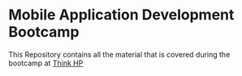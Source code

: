 # Mobile Application Development Bootcamp 
This Repository contains all the material that is covered during the bootcamp at [Think HP](https://thinkhpconsultant.com/)
